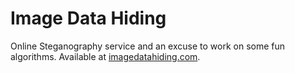 # Image Data Hiding
Online Steganography service and an excuse to work on some fun algorithms. Available at [imagedatahiding.com](https://imagedatahiding.com/).
